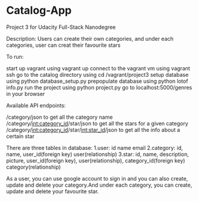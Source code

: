 # Catalog-App
Project 3 for Udacity Full-Stack Nanodegree


Description:
Users can create their own categories, and under each categories, user can
creat their favourite stars

To run:

start up vagrant using vagrant up
connect to the vagrant vm using vagrant ssh
go to the catalog directory using cd /vagrant/project3
setup database using python database_setup.py
prepopulate database using python lotof info.py
run the project using python project.py
go to localhost:5000/genres in your browser


Available API endpoints:

/category/json to get all the category name
/category/<int:category_id>/star/json to get all the stars for a given category
/category/<int:category_id>/star/<int:star_id>/json to get all the info about a certain star


There are three tables in database:
1.user: id name email
2.category: id, name, user_id(foreign key) user(relationship)
3.star: id, name, description, picture, user_id(foreign key), user(relationship), category_id(foreign key) category(relationship)

As a user, you can use google account to sign in and you can also create, update and delete your category.And under each category, you can create, update and delete your favourite star.